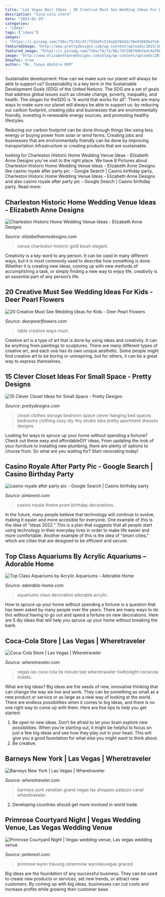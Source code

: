 ```yaml
---
title: "Las Vegas Nail Ideas : 20 Creative Must See Wedding Ideas For Kids"
description: "Coca-cola store"
date: "2023-01-19"
categories:
- "ideas"
tags: ["ideas"]
images:
- "https://i.pinimg.com/736x/75/55/df/7555dfc519a2bf84d2cf6e93802bd7eb--casino-royale-theme-casino-royale-prom.jpg"
featuredImage: "http://www.prettydesigns.com/wp-content/uploads/2015/10/Clothes-Storage.jpg"
featured_image: "https://i.pinimg.com/736x/74/72/98/74729870db7edc9a788c8639cdba6d1f.jpg"
image: "http://www.elizabethannedesigns.com/blog/wp-content/uploads/2013/08/Charleston-Historic-Home-Wedding-Venue-Ideas.jpg"
ShowToc: true
author: "Ms. Tanya Abshire DVM"
---
```



Sustainable development: How can we make sure our planet will always be able to support us?
Sustainability is a key term in the Sustainable Development Goals (SDG) of the United Nations. The SDG are a set of goals that address global issues such as climate change, poverty, inequality, and health. The slogan for theSDG is “A world that works for all”.
There are many ways to make sure our planet will always be able to support us: by reducing our carbon footprint, creating jobs and businesses that are environmentally friendly, investing in renewable energy sources, and promoting healthy lifestyles.

Reducing our carbon footprint can be done through things like using less energy or buying power from solar or wind farms. Creating jobs and businesses that are environmentally friendly can be done by improving transportation infrastructure or creating products that are sustainable.

	

		
looking for Charleston Historic Home Wedding Venue Ideas - Elizabeth Anne Designs you've visit to the right place. We have 8 Pictures about Charleston Historic Home Wedding Venue Ideas - Elizabeth Anne Designs like casino royale after party pic - Google Search | Casino birthday party, Charleston Historic Home Wedding Venue Ideas - Elizabeth Anne Designs and also casino royale after party pic - Google Search | Casino birthday party. Read more:
		
    
## Charleston Historic Home Wedding Venue Ideas - Elizabeth Anne Designs

<img loading=lazy src="http://www.elizabethannedesigns.com/blog/wp-content/uploads/2013/08/Charleston-Historic-Home-Wedding-Venue-Ideas.jpg" onerror="this.onerror=null;this.src='https://tse1.mm.bing.net/th?id=OIP.1FTO_fjqDFYt4L45FBVelQHaLH&amp;pid=15.1';" alt="Charleston Historic Home Wedding Venue Ideas - Elizabeth Anne Designs">

_Source: elizabethannedesigns.com_

>venue charleston historic gold blush elegant. 

	

Creativity is a key word to any person. It can be used in many different ways, but it is most commonly used to describe how something is done. Whether it is creating new ideas, coming up with new methods of accomplishing a task, or simply finding a new way to enjoy life, creativity is an essential part of any person’s life.

    
## 20 Creative Must See Wedding Ideas For Kids - Deer Pearl Flowers

<img loading=lazy src="https://www.deerpearlflowers.com/wp-content/uploads/2016/08/Wedding-Ideas-for-Kids-Table.jpg" onerror="this.onerror=null;this.src='https://tse1.mm.bing.net/th?id=OIP.Goaaky_2I8QOn6fxbMYy4AHaLD&amp;pid=15.1';" alt="20 Creative Must See Wedding Ideas for Kids - Deer Pearl Flowers">

_Source: deerpearlflowers.com_

>table creative ways must. 

	

Creative art is a type of art that is done by using ideas and creativity. It can be anything from paintings to sculptures. There are many different types of creative art, and each one has its own unique aesthetic. Some people might find creative art to be boring or uninspiring, but for others, it can be a great way to express themselves.

    
## 15 Clever Closet Ideas For Small Space - Pretty Designs

<img loading=lazy src="http://www.prettydesigns.com/wp-content/uploads/2015/10/Clothes-Storage.jpg" onerror="this.onerror=null;this.src='https://tse4.mm.bing.net/th?id=OIP.1aTzA40VQhfVq9wn073BxQHaLF&amp;pid=15.1';" alt="15 Clever Closet Ideas for Small Space - Pretty Designs">

_Source: prettydesigns.com_

>closet clothes storage bedroom space clever hanging bed spaces bedrooms clothing cozy diy tiny studio idea pretty apartment dresses designs. 

	

Looking for ways to spruce up your home without spending a fortune? Check out these easy and affordableDIY ideas. From updating the look of your furniture to installing new plumbing, there are plenty of options to choose from. So what are you waiting for? Start renovating today!

    
## Casino Royale After Party Pic - Google Search | Casino Birthday Party

<img loading=lazy src="https://i.pinimg.com/736x/75/55/df/7555dfc519a2bf84d2cf6e93802bd7eb--casino-royale-theme-casino-royale-prom.jpg" onerror="this.onerror=null;this.src='https://tse3.mm.bing.net/th?id=OIP.2X1wlrJGWdrYk3bNLMjCfQHaLH&amp;pid=15.1';" alt="casino royale after party pic - Google Search | Casino birthday party">

_Source: pinterest.com_

>casino royale theme prom birthday decorations. 

	

In the future, many people believe that technology will continue to evolve, making it easier and more accesible for everyone. One example of this is the idea of “ideas 2022.” This is a plan that suggests that all people start using technology in their everyday lives in order to make life easier and more comfortable. Another example of this is the idea of “smart cities,” which are cities that are designed to be efficient and secure.

    
## Top Class Aquariums By Acrylic Aquariums – Adorable Home

<img loading=lazy src="https://adorable-home.com/wp-content/gallery/top-class-aquariums/top-class-aquariums-10.jpg" onerror="this.onerror=null;this.src='https://tse4.mm.bing.net/th?id=OIP.GIiE1k2npzyrk6lYqrRS-gHaJ3&amp;pid=15.1';" alt="Top Class Aquariums by Acrylic Aquariums – Adorable Home">

_Source: adorable-home.com_

>aquariums class decoration adorable acrylic. 

	

How to spruce up your home without spending a fortune is a question that has been asked by many people over the years. There are many ways to do this without having to go out and spend a fortune on new decorations. Here are 5 diy ideas that will help you spruce up your home without breaking the bank.

    
## Coca-Cola Store | Las Vegas | Wheretraveler

<img loading=lazy src="https://www.wheretraveler.com/sites/default/files/images/cocacola.jpg" onerror="this.onerror=null;this.src='https://tse2.mm.bing.net/th?id=OIP.Qa3m5Toc1iOYAJ18XW1wtAHaLK&amp;pid=15.1';" alt="Coca-Cola Store | Las Vegas | Wheretraveler">

_Source: wheretraveler.com_

>vegas las coca cola tix minute last wheretraveler tix4tonight cocacola tickets. 

	

What are big ideas?
Big ideas are the seeds of new, innovative thinking that can change the way we live and work. They can be something as small as a new product or service or as large as a new way of looking at the world. There are endless possibilities when it comes to big ideas, and there is no one right way to come up with them. Here are five tips to help you get started: 
1. Be open to new ideas. Don’t be afraid to let your brain explore new possibilities. When you’re starting out, it might be helpful to focus on just a few big ideas and see how they play out in your head. This will give you a good foundation for what else you might want to think about. 
2. Be creative.

    
## Barneys New York | Las Vegas | Wheretraveler

<img loading=lazy src="https://www.wheretraveler.com/sites/default/files/images/Barneys.jpg" onerror="this.onerror=null;this.src='https://tse3.mm.bing.net/th?id=OIP.2PV8Krqxk21vRyPrp9JJTQHaEU&amp;pid=15.1';" alt="Barneys New York | Las Vegas | Wheretraveler">

_Source: wheretraveler.com_

>barneys york venetian grand vegas las shoppes palazzo canal wheretraveler. 

	

2. Developing countries should get more involved in world trade.

    
## Primrose Courtyard Night | Vegas Wedding Venue, Las Vegas Wedding Venue

<img loading=lazy src="https://i.pinimg.com/736x/74/72/98/74729870db7edc9a788c8639cdba6d1f.jpg" onerror="this.onerror=null;this.src='https://tse1.mm.bing.net/th?id=OIP.NoPBin0idZkxbqEmhuyLLAHaLH&amp;pid=15.1';" alt="Primrose Courtyard Night | Vegas wedding venue, Las vegas wedding venue">

_Source: pinterest.com_

>primrose wynn trauung zeremonie wynnlasvegas graced. 

	

Big ideas are the foundation of any successful business. They can be used to create new products or services, set new trends, or attract new customers. By coming up with big ideas, businesses can cut costs and increase profits while growing their customer base.

